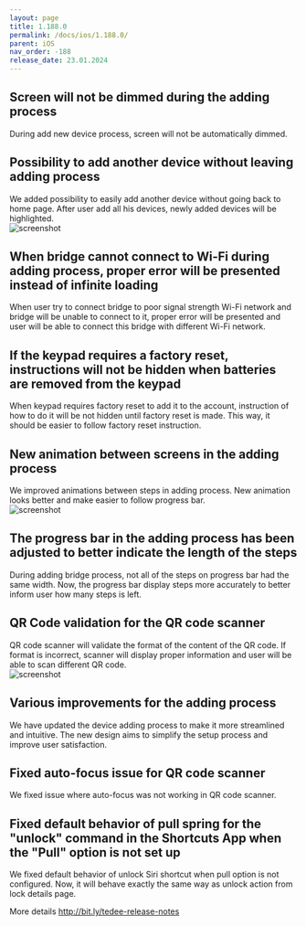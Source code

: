```yaml
---
layout: page
title: 1.188.0
permalink: /docs/ios/1.188.0/
parent: iOS
nav_order: -188
release_date: 23.01.2024
---
```


## Screen will not be dimmed during the adding process
During add new device process, screen will not be automatically dimmed.

## Possibility to add another device without leaving adding process
We added possibility to easily add another device without going back to home page. After user add all his devices, newly added devices will be highlighted.\
![screenshot](/tedee-release-notes/docs/ios/assets/1.188.0-add-another-device.png)

## When bridge cannot connect to Wi-Fi during adding process, proper error will be presented instead of infinite loading
When user try to connect bridge to poor signal strength Wi-Fi network and bridge will be unable to connect to it, proper error will be presented and user will be able to connect this bridge with different Wi-Fi network.

## If the keypad requires a factory reset, instructions will not be hidden when batteries are removed from the keypad
When keypad requires factory reset to add it to the account, instruction of how to do it will be not hidden until factory reset is made. This way, it should be easier to follow factory reset instruction.

## New animation between screens in the adding process
We improved animations between steps in adding process. New animation looks better and make easier to follow progress bar.\
![screenshot](/tedee-release-notes/docs/ios/assets/1.188.0-add-device-animation.gif)

## The progress bar in the adding process has been adjusted to better indicate the length of the steps
During adding bridge process, not all of the steps on progress bar had the same width. Now, the progress bar display steps more accurately to better inform user how many steps is left.

## QR Code validation for the QR code scanner
QR code scanner will validate the format of the content of the QR code. If format is incorrect, scanner will display proper information and user will be able to scan different QR code.\
![screenshot](/tedee-release-notes/docs/ios/assets/1.188.0-qr-code-validation.png)

## Various improvements for the adding process
We have updated the device adding process to make it more streamlined and intuitive. The new design aims to simplify the setup process and improve user satisfaction.

## Fixed auto-focus issue for QR code scanner
We fixed issue where auto-focus was not working in QR code scanner.

## Fixed default behavior of pull spring for the "unlock" command in the Shortcuts App when the "Pull" option is not set up
We fixed default behavior of unlock Siri shortcut when pull option is not configured. Now, it will behave exactly the same way as unlock action from lock details page.

More details http://bit.ly/tedee-release-notes
